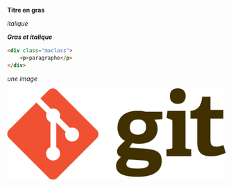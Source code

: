 **Titre en gras**

*italique*

***Gras et italique***

```html
<div class="maclass">
    <p>paragraphe</p>
</div>
```

*une image*

![Logo de GIT](logogit.png)